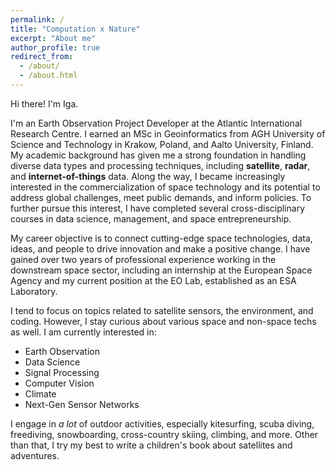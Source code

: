 ```yaml
---
permalink: /
title: "Computation x Nature"
excerpt: "About me"
author_profile: true
redirect_from: 
  - /about/
  - /about.html
---
```


Hi there! I'm Iga.

I'm an Earth Observation Project Developer at the Atlantic International Research Centre. I earned an MSc in Geoinformatics from AGH University of Science and Technology in Krakow, Poland, and Aalto University, Finland. My academic background has given me a strong foundation in handling diverse data types and processing techniques, including **satellite**, **radar**, and **internet-of-things** data. Along the way, I became increasingly interested in the commercialization of space technology and its potential to address global challenges, meet public demands, and inform policies. To further pursue this interest, I have completed several cross-disciplinary courses in data science, management, and space entrepreneurship.

My career objective is to connect cutting-edge space technologies, data, ideas, and people to drive innovation and make a positive change. I have gained over two years of professional experience working in the downstream space sector, including an internship at the European Space Agency and my current position at the EO Lab, established as an ESA Laboratory.

I tend to focus on topics related to satellite sensors, the environment, and coding. However, I stay curious about various space and non-space techs as well. I am currently interested in:

* Earth Observation 
* Data Science 
* Signal Processing 
* Computer Vision 
* Climate
* Next-Gen Sensor Networks

I engage in *a lot* of outdoor activities, especially kitesurfing, scuba diving, freediving, snowboarding, cross-country skiing, climbing, and more. Other than that, I try my best to write a children's book about satellites and adventures.  